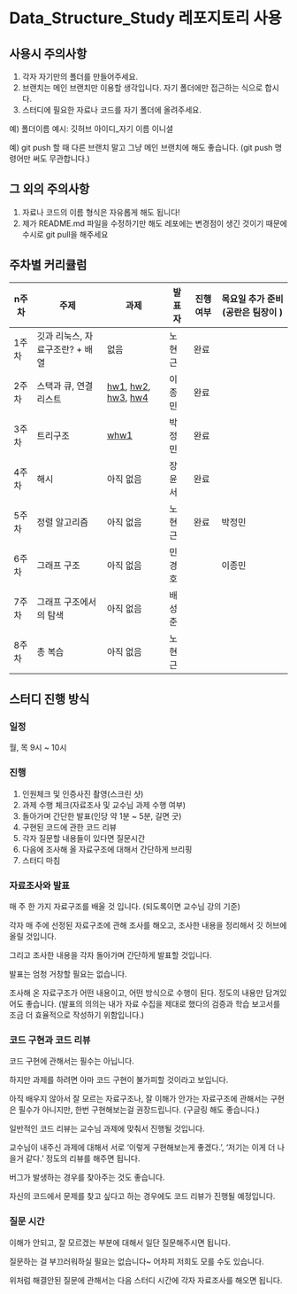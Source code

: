 # Data_Structure_Study 레포지토리 사용

## 사용시 주의사항
1. 각자 자기만의 폴더를 만들어주세요.
2. 브랜치는 메인 브랜치만 이용할 생각입니다. 자기 폴더에만 접근하는 식으로 합시다.
3. 스터디에 필요한 자료나 코드를 자기 폴더에 올려주세요.

예) 폴더이름 예시: 깃허브 아이디_자기 이름 이니셜

예) git push 할 때 다른 브랜치 말고 그냥 메인 브랜치에 해도 좋습니다. (git push 명령어만 써도 무관합니다.)

## 그 외의 주의사항
1. 자료나 코드의 이름 형식은 자유롭게 해도 됩니다!
2. 제가 README.md 파일을 수정하기만 해도 레포에는 변경점이 생긴 것이기 때문에 수시로 git pull을 해주세요

## 주차별 커리큘럼

|n주차|주제|과제|발표자|진행여부|목요일 추가 준비(공란은 팀장이 )|
|----|----|----|----|----|----|
|1주차|깃과 리눅스, 자료구조란? + 배열|없음|노현근|완료||
|2주차|스택과 큐, 연결리스트|[hw1](https://github.com/CrazyImSoFlutter/Data_Structure_Study/tree/main/CISF_NHG/hw/hw1), [hw2](https://github.com/CrazyImSoFlutter/Data_Structure_Study/tree/main/CISF_NHG/hw/hw2), [hw3](https://github.com/CrazyImSoFlutter/Data_Structure_Study/tree/main/CISF_NHG/hw/hw3), [hw4](https://github.com/CrazyImSoFlutter/Data_Structure_Study/tree/main/CISF_NHG/hw/hw4)|이종민|완료||
|3주차|트리구조|[whw1](https://github.com/CrazyImSoFlutter/Data_Structure_Study/tree/main/CISF_NHG/hw/whw1)|박정민|완료||
|4주차|해시|아직 없음|장윤서|완료||
|5주차|정렬 알고리즘|아직 없음|노현근|완료|박정민|
|6주차|그래프 구조|아직 없음|민경호||이종민|
|7주차|그래프 구조에서의 탐색|아직 없음|배성준||
|8주차|총 복습|아직 없음|노현근||
## 스터디 진행 방식

### 일정

월, 목 9시 ~ 10시

### 진행

1. 인원체크 및 인증사진 촬영(스크린 샷)
2. 과제 수행 체크(자료조사 및 교수님 과제 수행 여부)
3. 돌아가며 간단한 발표(인당 약 1분 ~ 5분, 길면 굿)
4. 구현된 코드에 관한 코드 리뷰
5. 각자 질문할 내용들이 있다면 질문시간
6. 다음에 조사해 올 자료구조에 대해서 간단하게 브리핑
7. 스터디 마침

### 자료조사와 발표
매 주 한 가지 자료구조를 배울 것 입니다.
(되도록이면 교수님 강의 기준) 

각자 매 주에 선정된 자료구조에 관해 조사를 해오고, 조사한 내용을 정리해서 깃 허브에 올릴 것입니다.

그리고 조사한 내용을 각자 돌아가며 간단하게 발표할 것입니다.

발표는 엄청 거창할 필요는 없습니다.

조사해 온 자료구조가 어떤 내용이고, 어떤 방식으로 수행이 된다. 정도의 내용만 담겨있어도 좋습니다.
(발표의 의의는 내가 자료 수집을 제대로 했다의 검증과 학습 보고서를 조금 더 효율적으로 작성하기 위함입니다.)

### 코드 구현과 코드 리뷰
코드 구현에 관해서는 필수는 아닙니다.

하지만 과제를 하려면 아마 코드 구현이 불가피할 것이라고 보입니다.

아직 배우지 않아서 잘 모르는 자료구조나, 잘 이해가 안가는 자료구조에 관해서는 구현은 필수가 아니지만, 한번 구현해보는걸 권장드립니다.
(구글링 해도 좋습니다.)

일반적인 코드 리뷰는 교수님 과제에 맞춰서 진행될 것입니다.

교수님이 내주신 과제에 대해서 서로 ‘이렇게 구현해보는게 좋겠다.’, ‘저기는 이게 더 나을거 같다.’ 정도의 리뷰를 해주면 됩니다.

버그가 발생하는 경우를 찾아주는 것도 좋습니다.

자신의 코드에서 문제를 찾고 싶다고 하는 경우에도 코드 리뷰가 진행될 예정입니다.

### 질문 시간

이해가 안되고, 잘 모르겠는 부분에 대해서 일단 질문해주시면 됩니다.

질문하는 걸 부끄러워하실 필요는 없습니다~ 어차피 저희도 모를 수도 있습니다. 

위처럼 해결안된 질문에 관해서는 다음 스터디 시간에 각자 자료조사를 해오면 됩니다.

